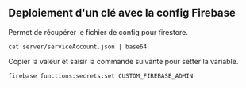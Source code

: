 ## Deploiement d'un clé avec la config Firebase

Permet de récupérer le fichier de config pour firestore.

```batch
cat server/serviceAccount.json | base64
```

Copier la valeur et saisir la commande suivante pour setter la variable.

```batch
firebase functions:secrets:set CUSTOM_FIREBASE_ADMIN
```
